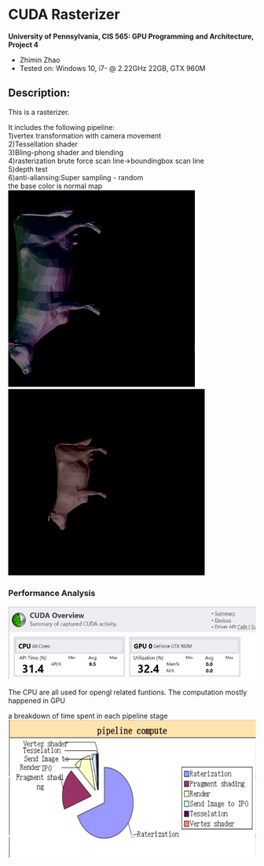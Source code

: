 # CUDA Rasterizer

**University of Pennsylvania, CIS 565: GPU Programming and Architecture, Project 4**

* Zhimin Zhao
* Tested on: Windows 10, i7- @ 2.22GHz 22GB, GTX 960M

## Description:
 <p>This is a rasterizer.</p>
It includes the following pipeline:<br/>
1)vertex transformation with camera movement</br>
2)Tessellation shader</br>
3)Bling-phong shader and blending</br>
4)rasterization brute force scan line->boundingbox scan line</br>
5)depth test</br>
6)anti-aliansing:Super sampling - random  </br>
the base color is normal map</br>
<img src="1.png"  width="380" height="400">  <img src="2.png"  width="400" height="380"></br>

### Performance Analysis
<img src="p1.png"  width="600" height="150">
<p>The CPU are all used for opengl related funtions. The computation mostly happened in GPU
<p> a breakdown of time spent in each pipeline stage 
<img src="pipe_line.png"  width="600" height="280">



